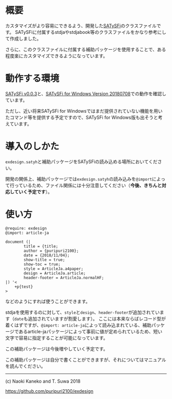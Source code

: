 # 概要

カスタマイズがより容易にできるよう、開発した[SATySFi](https://gfngfn/SATySFi)のクラスファイルです。
SATySFiに付属するstdjaやstdjabook等のクラスファイルをかなり参考にして作成しました。

さらに、このクラスファイルに付属する補助パッケージを使用することで、ある程度楽にカスタマイズできるようになっています。

# 動作する環境

[SATySFi v0.0.3](https://github.com/gfngfn/SATySFi/releases/tag/v0.0.3)と、[SATySFi for Windows Version 20180708](https://github.com/qnighy/satysfi-cross-windows/releases/tag/20180708)での動作を確認しています。

ただし、近い将来SATySFi for Windowsではまだ提供されていない機能を用いたコマンド等を提供する予定ですので、SATySFi for Windows版も出そうと考えています。

# 導入のしかた

`exdesign.satyh`と補助パッケージをSATySFiの読み込める場所においてください。

開発の関係上、補助パッケージでは`exdesign.satyh`の読み込みを`@import`によって行っているため、ファイル関係には十分注意してください（**今後、きちんと対応していく予定です**）。

# 使い方

~~~
@require: exdesign
@import: article-ja

document (|
        title = {title;
        author = {puripuri2100};
        date = {2018/11/04};
        show-title = true;
        show-toc = true;
        style = ArticleJa.a4paper;
        design = ArticleJa.article;
        header-footer = ArticleJa.normalHF;
|) '<
    +p{test}
>
~~~

などのようにすれば使うことができます。

stdjaを使用するのに対して、`style`と`design`、`header-footer`が追加されています（`date`も追加されていますが割愛します）。
ここには本来ならばレコード型が着くはずですが、`@import: article-ja`によって読み込まれている、補助パッケージであるarticle-jaパッケージによって事前に値が定められているため、短い文字で容易に指定することが可能になっています。

この補助パッケージは今後増やしていく予定です。

この補助パッケージは自分で書くことができますが、それについてはマニュアルを読んでください。


---

(c) Naoki Kaneko and T. Suwa 2018

https://github.com/puripuri2100/exdesign